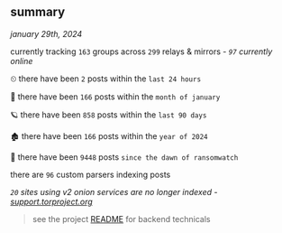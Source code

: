 
## summary
_january 29th, 2024_

currently tracking `163` groups across `299` relays & mirrors - _`97` currently online_

⏲ there have been `2` posts within the `last 24 hours`

🦈 there have been `166` posts within the `month of january`

🪐 there have been `858` posts within the `last 90 days`

🏚 there have been `166` posts within the `year of 2024`

🦕 there have been `9448` posts `since the dawn of ransomwatch`

there are `96` custom parsers indexing posts

_`20` sites using v2 onion services are no longer indexed - [support.torproject.org](https://support.torproject.org/onionservices/v2-deprecation/)_

> see the project [README](https://github.com/joshhighet/ransomwatch#ransomwatch--) for backend technicals
